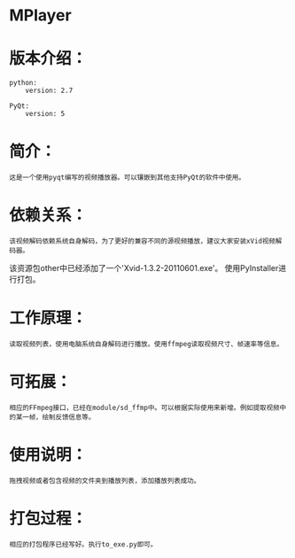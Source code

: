 # MPlayer

# 版本介绍：
    python:
        version: 2.7

    PyQt:
        version: 5

# 简介：
    这是一个使用pyqt编写的视频播放器。可以镶嵌到其他支持PyQt的软件中使用。

# 依赖关系：
    该视频解码依赖系统自身解码，为了更好的兼容不同的源视频播放，建议大家安装xVid视频解码器。
该资源包other中已经添加了一个'Xvid-1.3.2-20110601.exe'。
    使用PyInstaller进行打包。

# 工作原理：
    读取视频列表，使用电脑系统自身解码进行播放。使用ffmpeg读取视频尺寸、帧速率等信息。

# 可拓展：
    相应的FFmpeg接口，已经在module/sd_ffmp中。可以根据实际使用来新增。例如提取视频中的某一帧，绘制反馈信息等。

# 使用说明：
    拖拽视频或者包含视频的文件夹到播放列表，添加播放列表成功。

# 打包过程：
    相应的打包程序已经写好。执行to_exe.py即可。